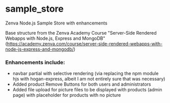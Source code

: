 # sample_store
Zenva Node.js Sample Store with enhancements

Base structure from the Zenva Academy Course "Server-Side Rendered Webapps with Node.js, Express and MongoDB" (https://academy.zenva.com/course/server-side-rendered-webapps-with-node-js-express-and-mongodb/)

### Enhancements include:
- navbar partial with selective rendering (via replacing the npm module hjs with hogan-express, albeit I am not entirely sure that was necessary)
- Added product Remove Buttons for both users and administrators
- Added file upload for picture files to be displayed with products (admin page) with placeholder for products with no picture
